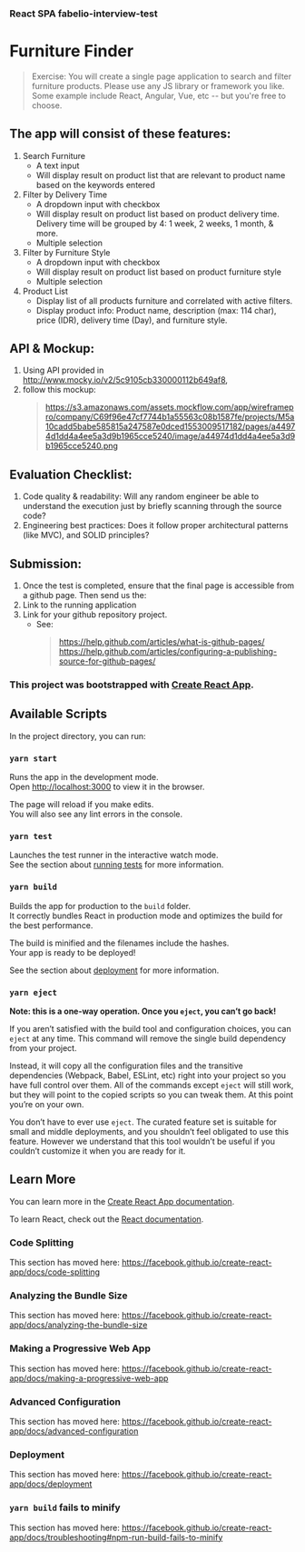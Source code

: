 ### React SPA fabelio-interview-test

# Furniture Finder

> Exercise: You will create a single page application to search and filter furniture products. 
> Please use any JS library or framework you like. Some example include React, Angular, Vue, etc -- but you're free to choose.

## The app will consist of these features:
1. Search Furniture
	- A text input
	- Will display result on product list that are relevant to product name based on the keywords entered
2. Filter by Delivery Time
	- A dropdown input with checkbox
	- Will display result on product list based on product delivery time. Delivery time will be grouped by 4: 1 week, 2 weeks, 1 month, & more.
	- Multiple selection
3. Filter by Furniture Style
	- A dropdown input with checkbox
	- Will display result on product list based on product furniture style
	- Multiple selection
4. Product List
	- Display list of all products furniture and correlated with active filters.
	- Display product info: Product name, description (max: 114 char), price (IDR), delivery time (Day), and furniture style.

## API & Mockup:
1. Using API provided in http://www.mocky.io/v2/5c9105cb330000112b649af8, 
2. follow this mockup: 
	> https://s3.amazonaws.com/assets.mockflow.com/app/wireframepro/company/C69f96e47cf7744b1a55563c08b1587fe/projects/M5a10cadd5babe585815a247587e0dced1553009517182/pages/a44974d1dd4a4ee5a3d9b1965cce5240/image/a44974d1dd4a4ee5a3d9b1965cce5240.png

## Evaluation Checklist:
1. Code quality & readability: Will any random engineer be able to understand the execution just by briefly scanning through the source code?
2. Engineering best practices: Does it follow proper architectural patterns (like MVC), and SOLID principles?

## Submission:
1. Once the test is completed, ensure that the final page is accessible from a github page. Then send us the:
2. Link to the running application
3. Link for your github repository project.
	- See: 
		> https://help.github.com/articles/what-is-github-pages/
		> https://help.github.com/articles/configuring-a-publishing-source-for-github-pages/


### This project was bootstrapped with [Create React App](https://github.com/facebook/create-react-app).

## Available Scripts

In the project directory, you can run:

### `yarn start`

Runs the app in the development mode.<br />
Open [http://localhost:3000](http://localhost:3000) to view it in the browser.

The page will reload if you make edits.<br />
You will also see any lint errors in the console.

### `yarn test`

Launches the test runner in the interactive watch mode.<br />
See the section about [running tests](https://facebook.github.io/create-react-app/docs/running-tests) for more information.

### `yarn build`

Builds the app for production to the `build` folder.<br />
It correctly bundles React in production mode and optimizes the build for the best performance.

The build is minified and the filenames include the hashes.<br />
Your app is ready to be deployed!

See the section about [deployment](https://facebook.github.io/create-react-app/docs/deployment) for more information.

### `yarn eject`

**Note: this is a one-way operation. Once you `eject`, you can’t go back!**

If you aren’t satisfied with the build tool and configuration choices, you can `eject` at any time. This command will remove the single build dependency from your project.

Instead, it will copy all the configuration files and the transitive dependencies (Webpack, Babel, ESLint, etc) right into your project so you have full control over them. All of the commands except `eject` will still work, but they will point to the copied scripts so you can tweak them. At this point you’re on your own.

You don’t have to ever use `eject`. The curated feature set is suitable for small and middle deployments, and you shouldn’t feel obligated to use this feature. However we understand that this tool wouldn’t be useful if you couldn’t customize it when you are ready for it.

## Learn More

You can learn more in the [Create React App documentation](https://facebook.github.io/create-react-app/docs/getting-started).

To learn React, check out the [React documentation](https://reactjs.org/).

### Code Splitting

This section has moved here: https://facebook.github.io/create-react-app/docs/code-splitting

### Analyzing the Bundle Size

This section has moved here: https://facebook.github.io/create-react-app/docs/analyzing-the-bundle-size

### Making a Progressive Web App

This section has moved here: https://facebook.github.io/create-react-app/docs/making-a-progressive-web-app

### Advanced Configuration

This section has moved here: https://facebook.github.io/create-react-app/docs/advanced-configuration

### Deployment

This section has moved here: https://facebook.github.io/create-react-app/docs/deployment

### `yarn build` fails to minify

This section has moved here: https://facebook.github.io/create-react-app/docs/troubleshooting#npm-run-build-fails-to-minify
